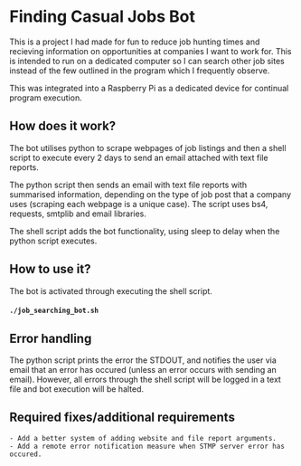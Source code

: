 # Finding Casual Jobs Bot
This is a project I had made for fun to reduce job hunting times and recieving 
information on opportunities at companies I want to work for. This is intended
to run on a dedicated computer so I can search other job sites
instead of the few outlined in the program which I frequently observe.

This was integrated into a Raspberry Pi as a dedicated device
for continual program execution.

## How does it work?
The bot utilises python to scrape webpages of job listings and then
a shell script to execute every 2 days to send an email attached with
text file reports.

The python script then sends an email with text file reports with summarised 
information, depending on the type of job post that a company uses (scraping 
each webpage is a unique case). The script uses bs4, requests, smtplib and 
email libraries.

The shell script adds the bot functionality, using sleep to delay
when the python script executes.

## How to use it?
The bot is activated through executing the shell script.
#### `./job_searching_bot.sh`

## Error handling
The python script prints the error the STDOUT, and notifies the user via email
that an error has occured (unless an error occurs with sending an email).
However, all errors through the shell script will be logged in a text file and 
bot execution will be halted.

## Required fixes/additional requirements
    - Add a better system of adding website and file report arguments.
    - Add a remote error notification measure when STMP server error has occured.
